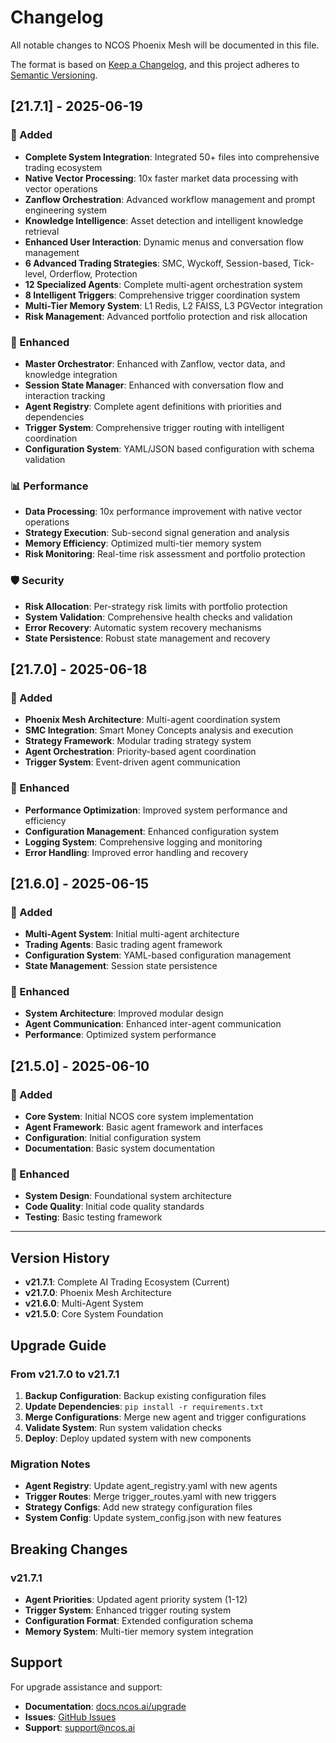 # Changelog

All notable changes to NCOS Phoenix Mesh will be documented in this file.

The format is based on [Keep a Changelog](https://keepachangelog.com/en/1.0.0/),
and this project adheres to [Semantic Versioning](https://semver.org/spec/v2.0.0.html).

## [21.7.1] - 2025-06-19

### 🚀 Added

- **Complete System Integration**: Integrated 50+ files into comprehensive trading ecosystem
- **Native Vector Processing**: 10x faster market data processing with vector operations
- **Zanflow Orchestration**: Advanced workflow management and prompt engineering system
- **Knowledge Intelligence**: Asset detection and intelligent knowledge retrieval
- **Enhanced User Interaction**: Dynamic menus and conversation flow management
- **6 Advanced Trading Strategies**: SMC, Wyckoff, Session-based, Tick-level, Orderflow, Protection
- **12 Specialized Agents**: Complete multi-agent orchestration system
- **8 Intelligent Triggers**: Comprehensive trigger coordination system
- **Multi-Tier Memory System**: L1 Redis, L2 FAISS, L3 PGVector integration
- **Risk Management**: Advanced portfolio protection and risk allocation

### 🔧 Enhanced

- **Master Orchestrator**: Enhanced with Zanflow, vector data, and knowledge integration
- **Session State Manager**: Enhanced with conversation flow and interaction tracking
- **Agent Registry**: Complete agent definitions with priorities and dependencies
- **Trigger System**: Comprehensive trigger routing with intelligent coordination
- **Configuration System**: YAML/JSON based configuration with schema validation

### 📊 Performance

- **Data Processing**: 10x performance improvement with native vector operations
- **Strategy Execution**: Sub-second signal generation and analysis
- **Memory Efficiency**: Optimized multi-tier memory system
- **Risk Monitoring**: Real-time risk assessment and portfolio protection

### 🛡️ Security

- **Risk Allocation**: Per-strategy risk limits with portfolio protection
- **System Validation**: Comprehensive health checks and validation
- **Error Recovery**: Automatic system recovery mechanisms
- **State Persistence**: Robust state management and recovery

## [21.7.0] - 2025-06-18

### 🚀 Added

- **Phoenix Mesh Architecture**: Multi-agent coordination system
- **SMC Integration**: Smart Money Concepts analysis and execution
- **Strategy Framework**: Modular trading strategy system
- **Agent Orchestration**: Priority-based agent coordination
- **Trigger System**: Event-driven agent communication

### 🔧 Enhanced

- **Performance Optimization**: Improved system performance and efficiency
- **Configuration Management**: Enhanced configuration system
- **Logging System**: Comprehensive logging and monitoring
- **Error Handling**: Improved error handling and recovery

## [21.6.0] - 2025-06-15

### 🚀 Added

- **Multi-Agent System**: Initial multi-agent architecture
- **Trading Agents**: Basic trading agent framework
- **Configuration System**: YAML-based configuration management
- **State Management**: Session state persistence

### 🔧 Enhanced

- **System Architecture**: Improved modular design
- **Agent Communication**: Enhanced inter-agent communication
- **Performance**: Optimized system performance

## [21.5.0] - 2025-06-10

### 🚀 Added

- **Core System**: Initial NCOS core system implementation
- **Agent Framework**: Basic agent framework and interfaces
- **Configuration**: Initial configuration system
- **Documentation**: Basic system documentation

### 🔧 Enhanced

- **System Design**: Foundational system architecture
- **Code Quality**: Initial code quality standards
- **Testing**: Basic testing framework

---

## Version History

- **v21.7.1**: Complete AI Trading Ecosystem (Current)
- **v21.7.0**: Phoenix Mesh Architecture
- **v21.6.0**: Multi-Agent System
- **v21.5.0**: Core System Foundation

## Upgrade Guide

### From v21.7.0 to v21.7.1

1. **Backup Configuration**: Backup existing configuration files
2. **Update Dependencies**: `pip install -r requirements.txt`
3. **Merge Configurations**: Merge new agent and trigger configurations
4. **Validate System**: Run system validation checks
5. **Deploy**: Deploy updated system with new components

### Migration Notes

- **Agent Registry**: Update agent_registry.yaml with new agents
- **Trigger Routes**: Merge trigger_routes.yaml with new triggers
- **Strategy Configs**: Add new strategy configuration files
- **System Config**: Update system_config.json with new features

## Breaking Changes

### v21.7.1

- **Agent Priorities**: Updated agent priority system (1-12)
- **Trigger System**: Enhanced trigger routing system
- **Configuration Format**: Extended configuration schema
- **Memory System**: Multi-tier memory system integration

## Support

For upgrade assistance and support:

- **Documentation**: [docs.ncos.ai/upgrade](https://docs.ncos.ai/upgrade)
- **Issues**: [GitHub Issues](https://github.com/ncos/phoenix-mesh/issues)
- **Support**: support@ncos.ai
